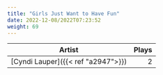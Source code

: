 ```yaml
---
title: "Girls Just Want to Have Fun"
date: 2022-12-08/2022T07:23:52
weight: 69
---
```




 Artist | Plays 
----- | -----:
[Cyndi Lauper]({{< ref "a2947">}}) | 2

